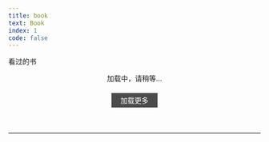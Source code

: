 ```yaml
---
title: book
text: Book
index: 1
code: false
---
```


<style type="text/css">
/* book */
.book-content {
    display: flex;
    align-items: stretch;
    justify-content: center;
    flex-wrap: wrap;
}
.book-item {
    min-width: 190px;
    display: flex;
    flex-flow: row wrap;
    justify-content: center;
    margin: 30px 0;
}
.book {
    width: 150px;
    height: 210px;
    overflow: hidden;
    box-shadow: 0 5px 5px rgba(0, 0, 0, 0.05)
    transition: transform .2s, box-shadow .2s;
}
.book-image {
    width: 150px;
    min-height: 210px; /* 确保超出部分不显示，且高度不足时填满 */
}
.book-hover {
    position: absolute;
    width: 150px;
    height: 210px;
    top: -210px;
    display: table;
    backdrop-filter: blur(0px);
    background-color: rgba(0,0,0,0.4);
    transition: top .2s;
    transition-delay: .2s;
    z-index: 3; /* 增加z-index，确保在图片之上 */
}
.book-hover p {
    display: table-cell;
    text-align: center;
    vertical-align: middle;
    font-size: 15px;
    color: #fff;
}
.book:hover {
    transform: translateY(-4px);
    box-shadow: 0 10px 10px rgba(0, 0, 0, 0.15) !important
}
.book:hover .book-hover {
        top: 0px;
        backdrop-filter: blur(3px);
    }
.book-loadmore {
    display: block;
    padding: 0.3em;
    background: rgba(0,0,0,0.7);
    color: white;
    transition: 0.2s;
    margin: 20px auto!important;
    width: 6em;
    text-align: center;
    cursor: pointer;
}
.book-loadmore:hover {
    background: gray;
}

/* record */
.record {
    margin: 0;
    padding: 0;
    position: relative;
}
.record:before {
    content: '';
    position: absolute;
    left: 13px;
    width: 1px;
    height: 100%;
    background-color: #E4E4E4;
}
.record-item {
    list-style: none;
    padding-left: 30px;
    position: relative;
    line-height: 45px;
    font-size: 14px;
    color: #141414;
}
.record-content {
    background-color: whitesmoke;
    border-left: 3px solid #6190e8;
    padding: 0.8em 1.0em;
    font-weight: bold;
    line-height: 25px;
}
.record-item:before {
    content: '';
    position: absolute;
    left: 8.5px;
    top: 20px;
    right: 0;
    bottom: 0;
    width: 8px;
    height: 8px;
    background-color: #ccc;
    border: 1px solid #ccc;
    border-radius: 100%;
}
.record-item:first-child:before {
    background-color: #48BEB2;
    border-color: #48BEB2;
}
.record-info {
    background-color: whitesmoke;
    border-left: 3px solid #e89b44;
    padding: 0em 1.0em;
    font-style: italic;
    line-height: 30px;
    margin-bottom: 30px;
}
</style>

<!-- book -->

<p class="title">看过的书</p>
<div class="book-content">加载中，请稍等...</div>
<div class="book-loadmore">加载更多</div>
<br/><hr><br/>

<script type="text/javascript">
(function() {
    const step = 12; // 每次加载多少本书
    var book = [];
    var head = 0;

    // 获取json
    var xhr = new XMLHttpRequest();
    xhr.open("get", "https://gcore.jsdelivr.net/gh/qingyayaya/qingya-post/pages/page01/assets/books.json");
    xhr.send(null);
    xhr.onload = () => {
        if (xhr.status == 200) {
            book = JSON.parse(xhr.responseText);
            document.querySelector('.book-content').innerHTML = ''; // 清空内容
            parseBookData(); // 加载一次
        }
    };

    // “加载更多”按钮
    document.querySelector('.book-loadmore').onclick = parseBookData;

    // 加载一次
    function parseBookData() {
        if (head < book.length) {
            document.querySelector('.book-content').innerHTML += book.slice(head, head+step).map(e => {
                 return `
<div class="book-item">
    <a class="book" target="_blank" href="https://book.douban.com/subject/${e.doubanUrl}/">
        <div style="position: relative;">
            <div class="book-hover">
                <p>${e.name}<br /><br />${e.author}</p>
            </div>
        </div>
        <img class="book-image" src="https://gcore.jsdelivr.net/gh/qingyayaya/qingya-post/pages/page01/assets/${e.photoUrl}">
    </a>
</div>`;
            }).join('');
            head += step;
        }
        if (head >= book.length) {
            document.querySelector('.book-loadmore').innerHTML = '没有了';
            document.querySelector('.book-loadmore').onclick = null;
        }
    }
})();
</script>

<!-- record -->

<div class="record-main">
	<ul class="record"></ul>
</div>

<script type="text/javascript">
(function() {
    var xhr = new XMLHttpRequest();
    xhr.open("get", "https://gcore.jsdelivr.net/gh/qingyayaya/qingya-post/pages/page01/assets/records.json");
    xhr.send(null);
    xhr.onload = () => {
        if (xhr.status == 200) {
            document.querySelector('.record').innerHTML = JSON.parse(xhr.responseText).map(e => {
                return `
<li class="record-item">
    <div class="record-content">${e.content}</div>
    <p class="record-info">${e.author}《${e.reference}》</p>
</li>`;
            }).join('');
        }
    }
})();
</script>
